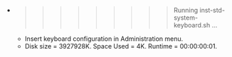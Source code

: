 * >>>>>>>>> Running inst-std-system-keyboard.sh ...
  * Insert keyboard configuration in Administration menu.
  * Disk size = 3927928K. Space Used = 4K. Runtime = 00:00:00:01.
